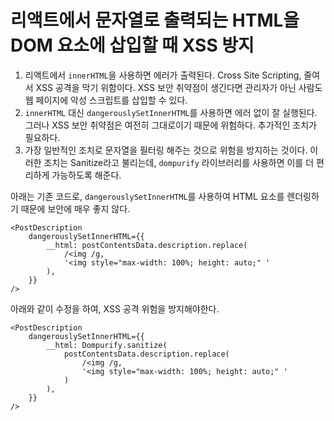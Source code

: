 # 리액트에서 문자열로 출력되는 HTML을 DOM 요소에 삽입할 때 XSS 방지

1. 리액트에서 `innerHTML`을 사용하면 에러가 출력된다. Cross Site Scripting, 줄여서 XSS 공격을 막기 위함이다. XSS 보안 취약점이 생긴다면 관리자가 아닌 사람도 웹 페이지에 악성 스크립트를 삽입할 수 있다.
2. `innerHTML` 대신 `dangerouslySetInnerHTML`를 사용하면 에러 없이 잘 실행된다. 그러나 XSS 보안 취약점은 여전히 그대로이기 때문에 위험하다. 추가적인 조치가 필요하다.
3. 가장 일반적인 조치로 문자열을 필터링 해주는 것으로 위험을 방지하는 것이다. 이러한 조치는 Sanitize라고 불리는데, `dompurify` 라이브러리를 사용하면 이를 더 편리하게 가능하도록 해준다.

아래는 기존 코드로, `dangerouslySetInnerHTML`를 사용하여 HTML 요소를 렌더링하기 때문에 보안에 매우 좋지 않다.

```tsx
<PostDescription
    dangerouslySetInnerHTML={{
        __html: postContentsData.description.replace(
            /<img /g,
            '<img style="max-width: 100%; height: auto;" '
        ),
    }}
/>
```

아래와 같이 수정을 하여, XSS 공격 위험을 방지해야한다.

```tsx
<PostDescription
    dangerouslySetInnerHTML={{
        __html: Dompurify.sanitize(
            postContentsData.description.replace(
                /<img /g,
                '<img style="max-width: 100%; height: auto;" '
            )
        ),
    }}
/>
```
